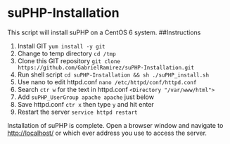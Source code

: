 # suPHP-Installation
This script will install suPHP on a CentOS 6 system.
##Instructions
1. Install GIT `yum install -y git`
2. Change to temp directory `cd /tmp`
3. Clone this GIT repository `git clone https://github.com/GabrielRamirez/suPHP-Installation.git`
4. Run shell script `cd suPHP-Installation && sh ./suPHP_install.sh`
5. Use nano to edit httpd.conf `nano /etc/httpd/conf/httpd.conf`
6. Search `ctr w` for the text in httpd.conf `<Directory "/var/www/html">`
7. Add `suPHP_UserGroup apache apache` just below
8. Save httpd.conf `ctr x` then type `y` and hit enter
8. Restart the server `service httpd restart`

Installation of suPHP is complete. Open a browser window and navigate to [http://localhost/](http://localhost/) or which ever address you use to access the server.

